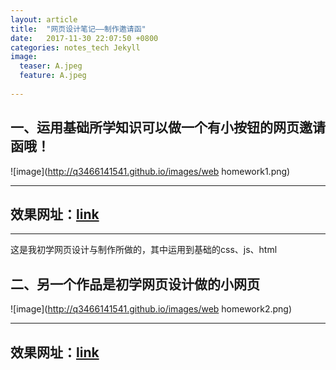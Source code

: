```yaml
---
layout: article
title:  "网页设计笔记——制作邀请函"
date:   2017-11-30 22:07:50 +0800
categories: notes_tech Jekyll
image:
  teaser: A.jpeg
  feature: A.jpeg
  
---
```


## 一、运用基础所学知识可以做一个有小按钮的网页邀请函哦！
![image](http://q3466141541.github.io/images/web homework1.png)

---

## 效果网址：<font color="#0000dd">[link](https://q3466141541.github.io/hapipi/ ) </font>

---

这是我初学网页设计与制作所做的，其中运用到基础的css、js、html
## 二、另一个作品是初学网页设计做的小网页
![image](http://q3466141541.github.io/images/web homework2.png)

---

## 效果网址：<font color="#0000dd">[link](https://q3466141541.github.io/laidonger/ ) </font>

